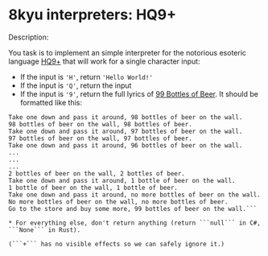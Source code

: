 # 8kyu interpreters: HQ9+
Description:

You task is to implement an simple interpreter for the notorious esoteric language [HQ9+](https://esolangs.org/wiki/HQ9+) that will work for a single character input:

* If the input is ```'H'```, return ```'Hello World!'```
* If the input is ```'Q'```, return the input
* If the input is ```'9'```, return the full lyrics of [99 Bottles of Beer](http://www.99-bottles-of-beer.net/lyrics.html). It should be formatted like this:

```99 bottles of beer on the wall, 99 bottles of beer.
Take one down and pass it around, 98 bottles of beer on the wall.
98 bottles of beer on the wall, 98 bottles of beer.
Take one down and pass it around, 97 bottles of beer on the wall.
97 bottles of beer on the wall, 97 bottles of beer.
Take one down and pass it around, 96 bottles of beer on the wall.
...
...
...
2 bottles of beer on the wall, 2 bottles of beer.
Take one down and pass it around, 1 bottle of beer on the wall.
1 bottle of beer on the wall, 1 bottle of beer.
Take one down and pass it around, no more bottles of beer on the wall.
No more bottles of beer on the wall, no more bottles of beer.
Go to the store and buy some more, 99 bottles of beer on the wall.```

* For everything else, don't return anything (return ```null``` in C#, ```None``` in Rust).

(```+``` has no visible effects so we can safely ignore it.)
